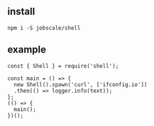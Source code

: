 ## install

```
npm i -S jobscale/shell
```

## example

```
const { Shell } = require('shell');

const main = () => {
  new Shell().spawn('curl', ['ifconfig.io'])
  .then(() => logger.info(text));
};
(() => {
  main();
})();
```
